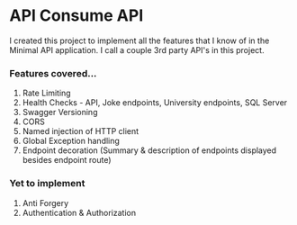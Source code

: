 # API Consume API

I created this project to implement all the features that I know of in the Minimal API application. I call a couple 3rd party API's in this project.

### Features covered...
1. Rate Limiting
2. Health Checks - API, Joke endpoints, University endpoints, SQL Server
3. Swagger Versioning
4. CORS
5. Named injection of HTTP client
6. Global Exception handling
7. Endpoint decoration (Summary & description of endpoints displayed besides endpoint route)


### Yet to implement
1. Anti Forgery
2. Authentication & Authorization
